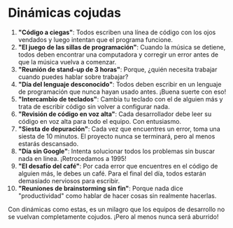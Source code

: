# Dinámicas cojudas

1. **"Código a ciegas"**: Todos escriben una línea de código con los ojos vendados y luego intentan que el programa funcione.
1. **"El juego de las sillas de programación"**: Cuando la música se detiene, todos deben encontrar una computadora y corregir un error antes de que la música vuelva a comenzar.
1. **"Reunión de stand-up de 3 horas"**: Porque, ¿quién necesita trabajar cuando puedes hablar sobre trabajar?
1. **"Día del lenguaje desconocido"**: Todos deben escribir en un lenguaje de programación que nunca hayan usado antes. ¡Buena suerte con eso!
1. **"Intercambio de teclados"**: Cambia tu teclado con el de alguien más y trata de escribir código sin volver a configurar nada.
1. **"Revisión de código en voz alta"**: Cada desarrollador debe leer su código en voz alta para todo el equipo. Con entusiasmo.
1. **"Siesta de depuración"**: Cada vez que encuentres un error, toma una siesta de 10 minutos. El proyecto nunca se terminará, pero al menos estarás descansado.
1. **"Día sin Google"**: Intenta solucionar todos los problemas sin buscar nada en línea. ¡Retrocedamos a 1995!
1. **"El desafío del café"**: Por cada error que encuentres en el código de alguien más, le debes un café. Para el final del día, todos estarán demasiado nerviosos para escribir.
1. **"Reuniones de brainstorming sin fin"**: Porque nada dice "productividad" como hablar de hacer cosas sin realmente hacerlas.

Con dinámicas como estas, es un milagro que los equipos de desarrollo no se vuelvan completamente cojudos. ¡Pero al menos nunca será aburrido!